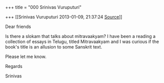 +++
title = "000 Srinivas Vuruputuri"

+++
[[Srinivas Vuruputuri	2013-01-09, 21:37:24 [Source](https://groups.google.com/g/samskrita/c/yYzA3LroB3Y)]]



Dear friends

  

Is there a slokam that talks about mitravaakyam? I have been a reading a collection of essays in Telugu, titled Mitravaakyam and I was curious if the book's title is an allusion to some Sanskrit text.

  

Please let me know.

  

Regards

Srinivas

